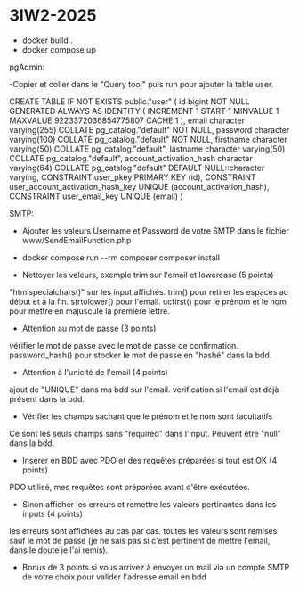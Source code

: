 # 3IW2-2025

- docker build .
- docker compose up

pgAdmin:

-Copier et coller dans le "Query tool" puis run pour ajouter la table user.

CREATE TABLE IF NOT EXISTS public."user"
(
    id bigint NOT NULL GENERATED ALWAYS AS IDENTITY ( INCREMENT 1 START 1 MINVALUE 1 MAXVALUE 9223372036854775807 CACHE 1 ),
    email character varying(255) COLLATE pg_catalog."default" NOT NULL,
    password character varying(100) COLLATE pg_catalog."default" NOT NULL,
    firstname character varying(50) COLLATE pg_catalog."default",
    lastname character varying(50) COLLATE pg_catalog."default",
    account_activation_hash character varying(64) COLLATE pg_catalog."default" DEFAULT NULL::character varying,
    CONSTRAINT user_pkey PRIMARY KEY (id),
    CONSTRAINT user_account_activation_hash_key UNIQUE (account_activation_hash),
    CONSTRAINT user_email_key UNIQUE (email)
)


SMTP:

- Ajouter les valeurs Username et Password de votre SMTP dans le fichier www/SendEmailFunction.php
- docker compose run --rm composer composer install

- Nettoyer les valeurs, exemple trim sur l'email et lowercase (5 points)

"htmlspecialchars()" sur les input affichés.
trim() pour retirer les espaces au début et à la fin.
strtolower() pour l'email.
ucfirst() pour le prénom et le nom pour mettre en majuscule la première lettre.

- Attention au mot de passe (3 points)

vérifier le mot de passe avec le mot de passe de confirmation.
password_hash() pour stocker le mot de passe en "hashé" dans la bdd.

- Attention à l'unicité de l'email (4 points)

ajout de "UNIQUE" dans ma bdd sur l'email.
verification si l'email est déjà présent dans la bdd.

- Vérifier les champs sachant que le prénom et le nom sont facultatifs

Ce sont les seuls champs sans "required" dans l'input.
Peuvent être "null" dans la bdd.

- Insérer en BDD avec PDO et des requêtes préparées si tout est OK (4 points)

PDO utilisé, mes requêtes sont préparées avant d'être exécutées.

- Sinon afficher les erreurs et remettre les valeurs pertinantes dans les inputs (4 points)

les erreurs sont affichées au cas par cas.
toutes les valeurs sont remises sauf le mot de passe (je ne sais pas si c'est pertinent de mettre l'email, dans le doute je l'ai remis).

- Bonus de 3 points si vous arrivez à envoyer un mail via un compte SMTP de votre choix pour valider l'adresse email en bdd
